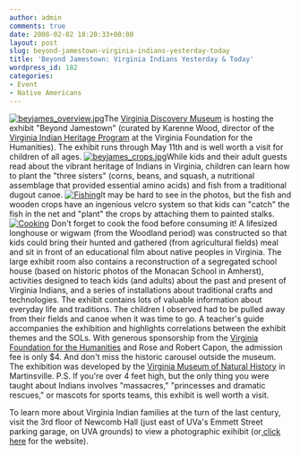 ```yaml
---
author: admin
comments: true
date: 2008-02-02 18:20:33+00:00
layout: post
slug: beyond-jamestown-virginia-indians-yesterday-today
title: 'Beyond Jamestown: Virginia Indians Yesterday & Today'
wordpress_id: 182
categories:
- Event
- Native Americans
---
```


[![beyjames_overview.jpg](http://www.locohistory.org/blog/albemarle/wp-content/uploads/2008/02/beyjames_overview.jpg)](http://www.locohistory.org/blog/albemarle/?attachment_id=186)The [Virginia Discovery Museum](http://www.vadm.org/) is hosting the exhibit "Beyond Jamestown" (curated by Karenne Wood, director of the [Virginia Indian Heritage Program](http://www.virginiafoundation.org/VIHP/program.html) at the Virginia Foundation for the Humanities). The exhibit runs through May 11th and is well worth a visit for children of all ages. [![beyjames_crops.jpg](http://www.locohistory.org/blog/albemarle/wp-content/uploads/2008/02/beyjames_crops.jpg)](http://www.locohistory.org/blog/albemarle/?attachment_id=183)While kids and their adult guests read about the vibrant heritage of Indians in Virginia, children can learn how to plant the "three sisters" (corns, beans, and squash, a nutritional assemblage that provided essential amino acids) and fish from a traditional dugout canoe. [![Fishing](http://www.locohistory.org/blog/albemarle/wp-content/uploads/2008/02/beyjames_fish.jpg)](http://www.locohistory.org/blog/albemarle/?attachment_id=184)It may be hard to see in the photos, but the fish and wooden crops have an ingenious velcro system so that kids can "catch" the fish in the net and "plant" the crops by attaching them to painted stalks. [![Cooking](http://www.locohistory.org/blog/albemarle/wp-content/uploads/2008/02/beyjames_hearth.jpg)](http://www.locohistory.org/blog/albemarle/?attachment_id=185) Don't forget to cook the food before consuming it! A lifesized longhouse or wigwam (from the Woodland period) was constructed so that kids could bring their hunted and gathered (from agricultural fields) meal and sit in front of an educational film about native peoples in Virginia. The large exhibit room also contains a reconstruction of a segregated school house (based on historic photos of the Monacan School in Amherst), activities designed to teach kids (and adults) about the past and present of Virginia Indians, and a series of installations about traditional crafts and technologies. The exhibit contains lots of valuable information about everyday life and traditions. The children I observed had to be pulled away from their fields and canoe when it was time to go. A teacher's guide accompanies the exhibition and highlights correlations between the exhibit themes and the SOLs. With generous sponsorship from the [Virginia Foundation for the Humanities](http://www.virginiafoundation.org/) and Rose and Robert Capon, the admission fee is only $4. And don't miss the historic carousel outside the museum. The exhibition was developed by the [Virginia Museum of Natural History](http://www.vmnh.net/) in Martinsville. P.S. If you're over 4 feet high, but the only thing you were taught about Indians involves "massacres," "princesses and dramatic rescues," or mascots for sports teams, this exhibit is well worth a visit.

To learn more about Virginia Indian families at the turn of the last century, visit the 3rd floor of Newcomb Hall (just  east of UVa's Emmett Street parking garage, on UVA grounds) to view a photographic exihibit (or[ click here](http://www.faculty.sbc.edu/lrainville/VAIndiansExhibit/index.html) for the website).
